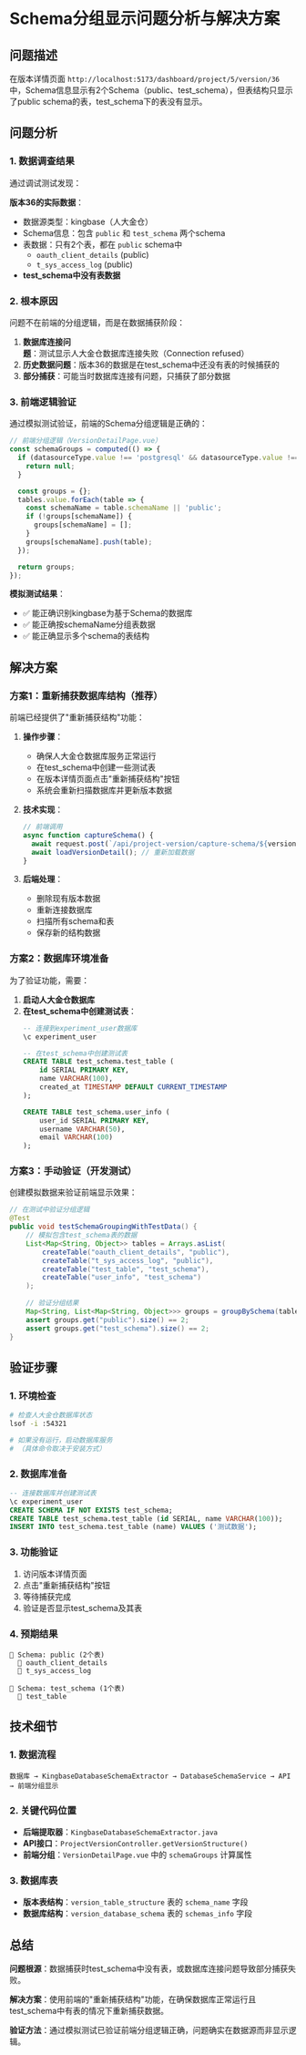 # Schema分组显示问题分析与解决方案

## 问题描述

在版本详情页面 `http://localhost:5173/dashboard/project/5/version/36` 中，Schema信息显示有2个Schema（public、test_schema），但表结构只显示了public schema的表，test_schema下的表没有显示。

## 问题分析

### 1. 数据调查结果

通过调试测试发现：

**版本36的实际数据**：
- 数据源类型：kingbase（人大金仓）
- Schema信息：包含 `public` 和 `test_schema` 两个schema
- 表数据：只有2个表，都在 `public` schema中
  - `oauth_client_details` (public)
  - `t_sys_access_log` (public)
- **test_schema中没有表数据**

### 2. 根本原因

问题不在前端的分组逻辑，而是在数据捕获阶段：

1. **数据库连接问题**：测试显示人大金仓数据库连接失败（Connection refused）
2. **历史数据问题**：版本36的数据是在test_schema中还没有表的时候捕获的
3. **部分捕获**：可能当时数据库连接有问题，只捕获了部分数据

### 3. 前端逻辑验证

通过模拟测试验证，前端的Schema分组逻辑是正确的：

```javascript
// 前端分组逻辑（VersionDetailPage.vue）
const schemaGroups = computed(() => {
  if (datasourceType.value !== 'postgresql' && datasourceType.value !== 'kingbase') {
    return null;
  }

  const groups = {};
  tables.value.forEach(table => {
    const schemaName = table.schemaName || 'public';
    if (!groups[schemaName]) {
      groups[schemaName] = [];
    }
    groups[schemaName].push(table);
  });

  return groups;
});
```

**模拟测试结果**：
- ✅ 能正确识别kingbase为基于Schema的数据库
- ✅ 能正确按schemaName分组表数据
- ✅ 能正确显示多个schema的表结构

## 解决方案

### 方案1：重新捕获数据库结构（推荐）

前端已经提供了"重新捕获结构"功能：

1. **操作步骤**：
   - 确保人大金仓数据库服务正常运行
   - 在test_schema中创建一些测试表
   - 在版本详情页面点击"重新捕获结构"按钮
   - 系统会重新扫描数据库并更新版本数据

2. **技术实现**：
   ```javascript
   // 前端调用
   async function captureSchema() {
     await request.post(`/api/project-version/capture-schema/${versionId}`);
     await loadVersionDetail(); // 重新加载数据
   }
   ```

3. **后端处理**：
   - 删除现有版本数据
   - 重新连接数据库
   - 扫描所有schema和表
   - 保存新的结构数据

### 方案2：数据库环境准备

为了验证功能，需要：

1. **启动人大金仓数据库**
2. **在test_schema中创建测试表**：
   ```sql
   -- 连接到experiment_user数据库
   \c experiment_user
   
   -- 在test_schema中创建测试表
   CREATE TABLE test_schema.test_table (
       id SERIAL PRIMARY KEY,
       name VARCHAR(100),
       created_at TIMESTAMP DEFAULT CURRENT_TIMESTAMP
   );
   
   CREATE TABLE test_schema.user_info (
       user_id SERIAL PRIMARY KEY,
       username VARCHAR(50),
       email VARCHAR(100)
   );
   ```

### 方案3：手动验证（开发测试）

创建模拟数据来验证前端显示效果：

```java
// 在测试中验证分组逻辑
@Test
public void testSchemaGroupingWithTestData() {
    // 模拟包含test_schema表的数据
    List<Map<String, Object>> tables = Arrays.asList(
        createTable("oauth_client_details", "public"),
        createTable("t_sys_access_log", "public"),
        createTable("test_table", "test_schema"),
        createTable("user_info", "test_schema")
    );
    
    // 验证分组结果
    Map<String, List<Map<String, Object>>> groups = groupBySchema(tables);
    assert groups.get("public").size() == 2;
    assert groups.get("test_schema").size() == 2;
}
```

## 验证步骤

### 1. 环境检查
```bash
# 检查人大金仓数据库状态
lsof -i :54321

# 如果没有运行，启动数据库服务
# （具体命令取决于安装方式）
```

### 2. 数据库准备
```sql
-- 连接数据库并创建测试表
\c experiment_user
CREATE SCHEMA IF NOT EXISTS test_schema;
CREATE TABLE test_schema.test_table (id SERIAL, name VARCHAR(100));
INSERT INTO test_schema.test_table (name) VALUES ('测试数据');
```

### 3. 功能验证
1. 访问版本详情页面
2. 点击"重新捕获结构"按钮
3. 等待捕获完成
4. 验证是否显示test_schema及其表

### 4. 预期结果
```
📁 Schema: public (2个表)
  📄 oauth_client_details
  📄 t_sys_access_log

📁 Schema: test_schema (1个表)
  📄 test_table
```

## 技术细节

### 1. 数据流程
```
数据库 → KingbaseDatabaseSchemaExtractor → DatabaseSchemaService → API → 前端分组显示
```

### 2. 关键代码位置
- **后端提取器**：`KingbaseDatabaseSchemaExtractor.java`
- **API接口**：`ProjectVersionController.getVersionStructure()`
- **前端分组**：`VersionDetailPage.vue` 中的 `schemaGroups` 计算属性

### 3. 数据库表
- **版本表结构**：`version_table_structure` 表的 `schema_name` 字段
- **数据库结构**：`version_database_schema` 表的 `schemas_info` 字段

## 总结

**问题根源**：数据捕获时test_schema中没有表，或数据库连接问题导致部分捕获失败。

**解决方案**：使用前端的"重新捕获结构"功能，在确保数据库正常运行且test_schema中有表的情况下重新捕获数据。

**验证方法**：通过模拟测试已验证前端分组逻辑正确，问题确实在数据源而非显示逻辑。
